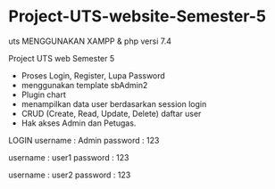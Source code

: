 # Project-UTS-website-Semester-5
uts
MENGGUNAKAN XAMPP & php versi 7.4

Project UTS web Semester 5

- Proses Login, Register, Lupa Password
- menggunakan template sbAdmin2
- Plugin chart
- menampilkan data user berdasarkan session login
- CRUD (Create, Read, Update, Delete) daftar user
- Hak akses Admin dan Petugas.


LOGIN
username : Admin
password : 123

username : user1
password : 123

username : user2
password : 123
